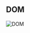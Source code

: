 ## DOM

![DOM](D:\00_workspace\00_mine\Reset_JavaScript_Study_Memos\doc\00_JavaScriptDOM编程艺术（第二版）读书笔记\DOM.png)